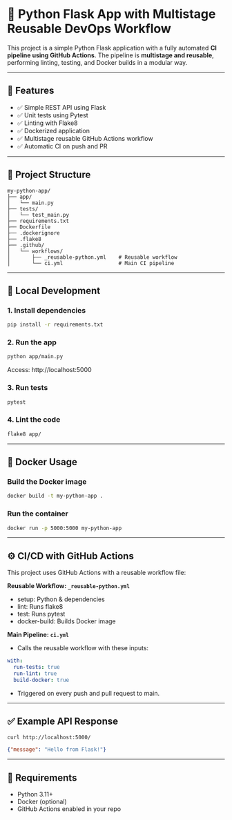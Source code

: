 # 🐍 Python Flask App with Multistage Reusable DevOps Workflow

This project is a simple Python Flask application with a fully automated **CI pipeline using GitHub Actions**. The pipeline is **multistage and reusable**, performing linting, testing, and Docker builds in a modular way.

---

## 🚀 Features

- ✅ Simple REST API using Flask
- ✅ Unit tests using Pytest
- ✅ Linting with Flake8
- ✅ Dockerized application
- ✅ Multistage reusable GitHub Actions workflow
- ✅ Automatic CI on push and PR

---

## 📁 Project Structure

```
my-python-app/
├── app/
│   └── main.py  
├── tests/
│   └── test_main.py
├── requirements.txt
├── Dockerfile
├── .dockerignore
├── .flake8
├── .github/
│   └── workflows/
│       ├── _reusable-python.yml    # Reusable workflow
│       └── ci.yml                  # Main CI pipeline
```

---

## 🧪 Local Development

### 1. Install dependencies
```bash
pip install -r requirements.txt
```

### 2. Run the app
```bash
python app/main.py
```
Access: http://localhost:5000

### 3. Run tests
```bash
pytest
```

### 4. Lint the code
```bash
flake8 app/
```

---

## 🐳 Docker Usage

### Build the Docker image
```bash
docker build -t my-python-app .
```

### Run the container
```bash
docker run -p 5000:5000 my-python-app
```

---

## ⚙️ CI/CD with GitHub Actions

This project uses GitHub Actions with a reusable workflow file:

**Reusable Workflow: `_reusable-python.yml`**
- setup: Python & dependencies
- lint: Runs flake8
- test: Runs pytest
- docker-build: Builds Docker image

**Main Pipeline: `ci.yml`**
- Calls the reusable workflow with these inputs:
```yaml
with:
  run-tests: true
  run-lint: true
  build-docker: true
```
- Triggered on every push and pull request to main.

---

## ✅ Example API Response

```bash
curl http://localhost:5000/
```

```json
{"message": "Hello from Flask!"}
```

---

## 🧱 Requirements

- Python 3.11+
- Docker (optional)
- GitHub Actions enabled in your repo
